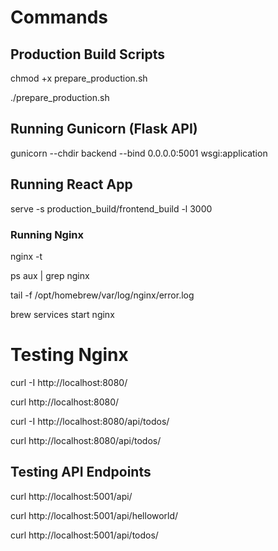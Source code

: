 # Commands

## Production Build Scripts

chmod +x prepare_production.sh

./prepare_production.sh


## Running Gunicorn (Flask API)

gunicorn --chdir backend --bind 0.0.0.0:5001 wsgi:application

## Running React App

serve -s production_build/frontend_build -l 3000



### Running Nginx

nginx -t

ps aux | grep nginx

tail -f /opt/homebrew/var/log/nginx/error.log

brew services start nginx



# Testing Nginx

curl -I http://localhost:8080/

curl http://localhost:8080/

curl -I http://localhost:8080/api/todos/

curl http://localhost:8080/api/todos/



## Testing API Endpoints

curl http://localhost:5001/api/

curl http://localhost:5001/api/helloworld/

curl http://localhost:5001/api/todos/
